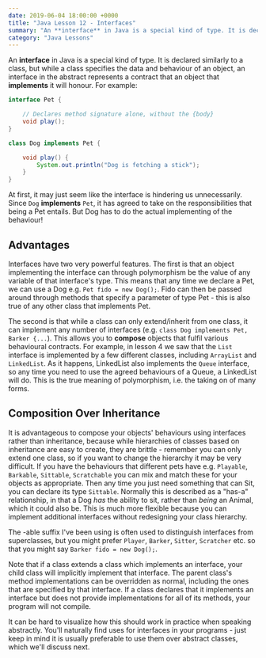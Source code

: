 ```yaml
---
date: 2019-06-04 18:00:00 +0000
title: "Java Lesson 12 - Interfaces"
summary: "An **interface** in Java is a special kind of type. It is declared similarly to a class, but while a class specifies the data and behaviour of an object, an interface in the abstract represents a contract that an object that **implements** it will honour."
category: "Java Lessons"
---
```


An **interface** in Java is a special kind of type. It is declared similarly to a class, but while a class specifies the data and behaviour of an object, an interface in the abstract represents a contract that an object that **implements** it will honour. For example:

```java
interface Pet {

    // Declares method signature alone, without the {body}
    void play();
}

class Dog implements Pet {

    void play() {
        System.out.println("Dog is fetching a stick");
    }
}
```

At first, it may just seem like the interface is hindering us unnecessarily. Since `Dog` **implements** `Pet`, it has agreed to take on the responsibilities that being a Pet entails. But Dog has to do the actual implementing of the behaviour!

## Advantages

Interfaces have two very powerful features. The first is that an object implementing the interface can through polymorphism be the value of any variable of that interface's type. This means that any time we declare a Pet, we can use a Dog e.g. `Pet fido = new Dog();`. Fido can then be passed around through methods that specify a parameter of type Pet - this is also true of any other class that implements Pet.

The second is that while a class can only extend/inherit from one class, it can implement any number of interfaces (e.g. `class Dog implements Pet, Barker {...`). This allows you to **compose** objects that fulfil various behavioural contracts. For example, in lesson 4 we saw that the `List` interface is implemented by a few different classes, including `ArrayList` and `LinkedList`. As it happens, LinkedList also implements the `Queue` interface, so any time you need to use the agreed behaviours of a Queue, a LinkedList will do. This is the true meaning of polymorphism, i.e. the taking on of many forms.

## Composition Over Inheritance

It is advantageous to compose your objects' behaviours using interfaces rather than inheritance, because while hierarchies of classes based on inheritance are easy to create, they are brittle - remember you can only extend one class, so if you want to change the hierarchy it may be very difficult. If you have the behaviours that different pets have e.g. `Playable`, `Barkable`, `Sittable`, `Scratchable` you can mix and match these for your objects as appropriate. Then any time you just need something that can Sit, you can declare its type `Sittable`. Normally this is described as a "has-a" relationship, in that a Dog *has* the ability to sit, rather than *being* an Animal, which it could also be. This is much more flexible because you can implement additional interfaces without redesigning your class hierarchy.

The -able suffix I've been using is often used to distinguish interfaces from superclasses, but you might prefer `Player`, `Barker`, `Sitter`, `Scratcher` etc. so that you might say `Barker fido = new Dog();`.

Note that if a class extends a class which implements an interface, your child class will implicitly implement that interface. The parent class's method implementations can be overridden as normal, including the ones that are specified by that interface. If a class declares that it implements an interface but does not provide implementations for all of its methods, your program will not compile.

It can be hard to visualize how this should work in practice when speaking abstractly. You'll naturally find uses for interfaces in your programs - just keep in mind it is usually preferable to use them over abstract classes, which we'll discuss next.
